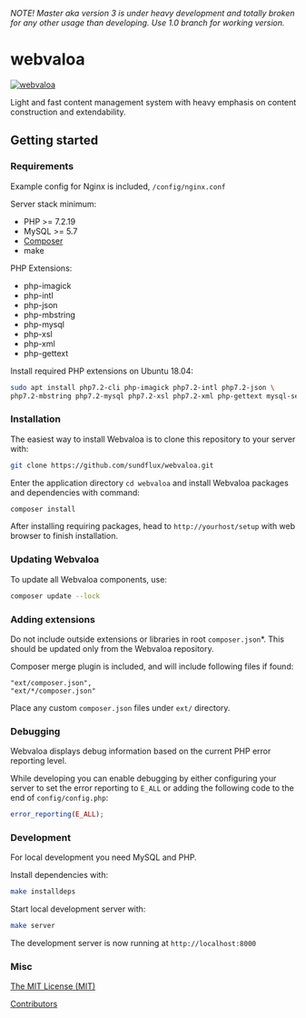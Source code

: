 *NOTE! Master aka version 3 is under heavy development and totally broken for any other usage than developing. Use 1.0 branch for working version.*

webvaloa
========

[![webvaloa](https://github.com/sundflux/webvaloa/blob/master/.vendor.png)](https://github.com/sundflux/webvaloa/blob/master/.vendor.png)

Light and fast content management system with heavy emphasis on content construction and extendability.

Getting started
---------------

### Requirements

Example config for Nginx is included, `/config/nginx.conf`

Server stack minimum:

- PHP >= 7.2.19
- MySQL >= 5.7
- [Composer](http://getcomposer.org/)
- make

PHP Extensions:

- php-imagick
- php-intl
- php-json
- php-mbstring
- php-mysql
- php-xsl
- php-xml
- php-gettext

Install required PHP extensions on Ubuntu 18.04:

```bash
sudo apt install php7.2-cli php-imagick php7.2-intl php7.2-json \
php7.2-mbstring php7.2-mysql php7.2-xsl php7.2-xml php-gettext mysql-server
```

### Installation
The easiest way to install Webvaloa is to clone this repository to your server with:
```bash
git clone https://github.com/sundflux/webvaloa.git
```
Enter the application directory `cd webvaloa` and install Webvaloa packages and dependencies with command:
```bash
composer install
```

After installing requiring packages, head to `http://yourhost/setup` with web browser to finish installation. 

### Updating Webvaloa

To update all Webvaloa components, use:

```bash
composer update --lock
```

### Adding extensions

Do not include outside extensions or libraries in root `composer.json`*. 
This should be updated only from the Webvaloa repository.

Composer merge plugin is included, and will include following files if found:

    "ext/composer.json",
    "ext/*/composer.json"

Place any custom `composer.json` files under `ext/` directory.

### Debugging
Webvaloa displays debug information based on the current PHP error reporting level.

While developing you can enable debugging by either configuring your server to set the error 
reporting to `E_ALL` or adding the following code to the end of `config/config.php`:
```php
error_reporting(E_ALL);
```

### Development
For local development you need MySQL and PHP.

Install dependencies with:
```bash
make installdeps
```

Start local development server with:
```bash
make server
```

The development server is now running at `http://localhost:8000`

### Misc
[The MIT License (MIT)](LICENSE)

[Contributors](CONTRIBUTORS.md)
